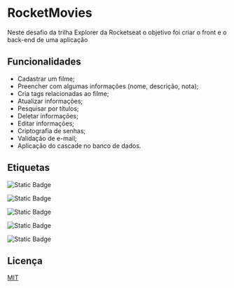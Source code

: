 # RocketMovies

Neste desafio da trilha Explorer da Rocketseat o objetivo foi criar o front e o back-end de uma aplicação

## Funcionalidades

- Cadastrar um filme;
- Preencher com algumas informações (nome, descrição, nota);
- Cria tags relacionadas ao filme;
- Atualizar informações;
- Pesquisar por títulos;
- Deletar informações;
- Editar informações;
- Criptografia de senhas;
- Validação de e-mail;
- Aplicação do cascade no banco de dados.


## Etiquetas

![Static Badge](https://img.shields.io/badge/html5-gray?logo=html5)

![Static Badge](https://img.shields.io/badge/css3-gray?logo=css3)

![Static Badge](https://img.shields.io/badge/javascript-gray?logo=javascript)

![Static Badge](https://img.shields.io/badge/node.js-gray?logo=node.js)

![Static Badge](https://img.shields.io/badge/sqlite-gray?logo=sqlite)

## Licença

[MIT](https://choosealicense.com/licenses/mit/)

